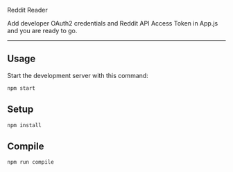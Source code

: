 Reddit Reader

Add developer OAuth2 credentials and Reddit API Access Token in App.js and you are ready to go.


---

Usage
---

Start the development server with this command:

```
npm start
```



Setup
---

```
npm install
```



Compile
---

```
npm run compile
```
